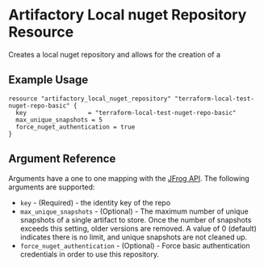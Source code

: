 # Artifactory Local nuget Repository Resource

Creates a local nuget repository and allows for the creation of a 

## Example Usage

```hcl
resource "artifactory_local_nuget_repository" "terraform-local-test-nuget-repo-basic" {
  key                 = "terraform-local-test-nuget-repo-basic"
  max_unique_snapshots = 5
  force_nuget_authentication = true
}
```

## Argument Reference

Arguments have a one to one mapping with the [JFrog API](https://www.jfrog.com/confluence/display/RTF/Repository+Configuration+JSON). The following arguments are supported:

* `key` - (Required) - the identity key of the repo
* `max_unique_snapshots` - (Optional) - The maximum number of unique snapshots of a single artifact to store.
  Once the number of snapshots exceeds this setting, older versions are removed.
  A value of 0 (default) indicates there is no limit, and unique snapshots are not cleaned up.
* `force_nuget_authentication` - (Optional) - Force basic authentication credentials in order to use this repository.